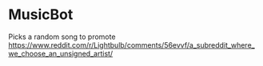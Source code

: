 # MusicBot
Picks a random song to promote https://www.reddit.com/r/Lightbulb/comments/56evvf/a_subreddit_where_we_choose_an_unsigned_artist/
